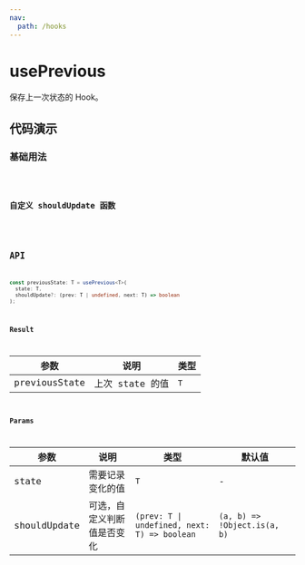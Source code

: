 ```yaml
---
nav:
  path: /hooks
---
```


# usePrevious

保存上一次状态的 Hook。

## 代码演示

### 基础用法

<code hideActions='["CSB"]' src="./demo/demo1.tsx" />

### 自定义 shouldUpdate 函数

<code hideActions='["CSB"]' src="./demo/demo2.tsx" />

## API

```typescript
const previousState: T = usePrevious<T>(
  state: T,
  shouldUpdate?: (prev: T | undefined, next: T) => boolean
);
```

### Result

| 参数          | 说明            | 类型 |
| ------------- | --------------- | ---- |
| previousState | 上次 state 的值 | `T`  |

### Params

| 参数         | 说明                       | 类型                                         | 默认值                       |
| ------------ | -------------------------- | -------------------------------------------- | ---------------------------- |
| state        | 需要记录变化的值           | `T`                                          | -                            |
| shouldUpdate | 可选，自定义判断值是否变化 | `(prev: T \| undefined, next: T) => boolean` | `(a, b) => !Object.is(a, b)` |
